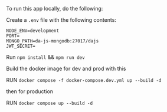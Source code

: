 
To run this app locally, do the following:

Create a `.env` file with the following contents:
```
NODE_ENV=development
PORT=
MONGO_PATH=da-js-mongodb:27017/dajs
JWT_SECRET=
```

Run `npm install` && `npm run dev`

Build the docker image for dev and prod with this

RUN `docker compose -f docker-compose.dev.yml up --build -d`
 
then for production

RUN `docker compose up --build -d`
